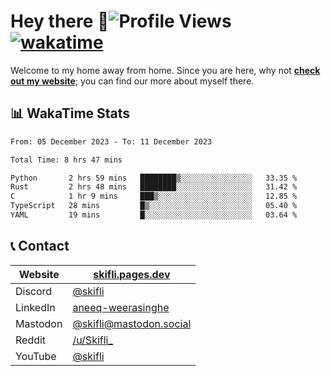 # Hey there :wave:![Profile Views](https://komarev.com/ghpvc/?username=skifli) [![wakatime](https://wakatime.com/badge/user/b4317b02-0c6d-457b-82a4-a448b8a8d1df.svg)](https://wakatime.com/@b4317b02-0c6d-457b-82a4-a448b8a8d1df)

Welcome to my home away from home. Since you are here, why not [**check out my website**](https://skifli.pages.dev); you can find our more about myself there.

## 📊 WakaTime Stats

<!--START_SECTION:waka-->

```txt
From: 05 December 2023 - To: 11 December 2023

Total Time: 8 hrs 47 mins

Python       2 hrs 59 mins   ████████▒░░░░░░░░░░░░░░░░   33.35 %
Rust         2 hrs 48 mins   ████████░░░░░░░░░░░░░░░░░   31.42 %
C            1 hr 9 mins     ███▒░░░░░░░░░░░░░░░░░░░░░   12.85 %
TypeScript   28 mins         █▒░░░░░░░░░░░░░░░░░░░░░░░   05.40 %
YAML         19 mins         █░░░░░░░░░░░░░░░░░░░░░░░░   03.64 %
```

<!--END_SECTION:waka-->

## 📞 Contact

| Website   | [skifli.pages.dev](https://skifli.pages.dev)                       |
| --------- | ------------------------------------------------------------------ |
| Discord   | [@skifli](https://discord.com/users/1072069875993956372)           |
| LinkedIn  | [aneeq-weerasinghe](https://www.linkedin.com/in/aneeq-weerasinghe) |
| Mastodon  | [@skifli@mastodon.social](https://mastodon.social/@skifli)         |
| Reddit    | [/u/Skifli_](https://www.reddit.com/user/skifli_)                  |
| YouTube   | [@skifli](https://www.youtube.com/channel/@skifli)                 |
